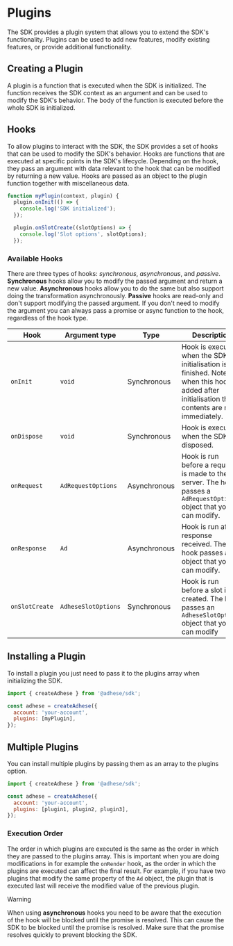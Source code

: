# Plugins

The SDK provides a plugin system that allows you to extend the SDK's functionality. Plugins can be used to add new
features, modify existing features, or provide additional functionality.

## Creating a Plugin
A plugin is a function that is executed when the SDK is initialized. The function receives the SDK context as an
argument and can be used to modify the SDK's behavior. The body of the function is executed before the whole SDK is
initialized.

## Hooks
To allow plugins to interact with the SDK, the SDK provides a set of hooks that can be used to modify the SDK's behavior.
Hooks are functions that are executed at specific points in the SDK's lifecycle. Depending on the hook, they pass an
argument with data relevant to the hook that can be modified by returning a new value. Hooks are passed as an object to
the plugin function together with miscellaneous data.

```js
function myPlugin(context, plugin) {
  plugin.onInit(() => {
    console.log('SDK initialized');
  });

  plugin.onSlotCreate((slotOptions) => {
    console.log('Slot options', slotOptions);
  });
```

### Available Hooks

There are three types of hooks: _synchronous_, _asynchronous_, and _passive_. **Synchronous** hooks allow you to modify the passed
argument and return a new value. **Asynchronous** hooks allow you to do the same but also support doing the transformation
asynchronously. **Passive** hooks are read-only and don't support modifying the passed argument. If you don't need to modify
the argument you can always pass a promise or async function to the hook, regardless of the hook type.

| Hook                   | Argument type                             | Type         | Description                                                                                                                                        |
|------------------------|-------------------------------------------|--------------|----------------------------------------------------------------------------------------------------------------------------------------------------|
| `onInit`               | `void`                                    | Synchronous  | Hook is executed when the SDK initialisation is finished. Note that when this hook is added after initialisation the contents are run immediately. |
| `onDispose`            | `void`                                    | Synchronous  | Hook is executed when the SDK is disposed.                                                                                                         |
| `onRequest`            | `AdRequestOptions`                        | Asynchronous | Hook is run before a request is made to the server. The hook passes a `AdRequestOptions` object that you can modify.                               |
| `onResponse`           | `Ad`                                      | Asynchronous | Hook is run after a response received. The hook passes an `Ad` object that you can modify.                                                         |
| `onSlotCreate`         | `AdheseSlotOptions`                       | Synchronous  | Hook is run before a slot is created. The hook passes an `AdheseSlotOptions` object that you can modify                                            |

## Installing a Plugin
To install a plugin you just need to pass it to the plugins array when initializing the SDK.

```js
import { createAdhese } from '@adhese/sdk';

const adhese = createAdhese({
  account: 'your-account',
  plugins: [myPlugin],
});
```

## Multiple Plugins
You can install multiple plugins by passing them as an array to the plugins option.

```js
import { createAdhese } from '@adhese/sdk';

const adhese = createAdhese({
  account: 'your-account',
  plugins: [plugin1, plugin2, plugin3],
});
```

### Execution Order
The order in which plugins are executed is the same as the order in which they are passed to the plugins array. This is
important when you are doing modifications in for example the `onRender` hook, as the order in which the plugins are
executed can affect the final result. For example, if you have two plugins that modify the same property of the `Ad`
object, the plugin that is executed last will receive the modified value of the previous plugin.

>[!WARNING]
> When using **asynchronous** hooks you need to be aware that the execution of the hook will be blocked until the promise is
> resolved. This can cause the SDK to be blocked until the promise is resolved. Make sure that the promise resolves
> quickly to prevent blocking the SDK.
